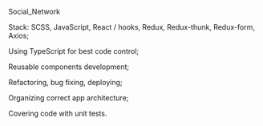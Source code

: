 Social_Network

Stack: 
  SCSS, 
  JavaScript, 
  React / hooks, 
  Redux, Redux-thunk, 
  Redux-form, 
  Axios; 
  
Using TypeScript for best code control; 

Reusable components development; 

Refactoring, bug fixing, deploying; 

Organizing correct app architecture; 

Covering code with unit tests.
